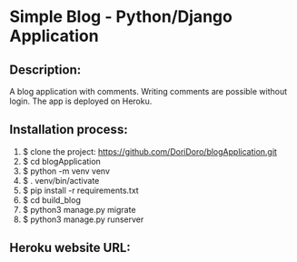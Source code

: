 # Simple Blog - Python/Django Application


## Description:
A blog application with comments. Writing comments are possible without login. The app is deployed on Heroku.


## Installation process:
1. $ clone the project: https://github.com/DoriDoro/blogApplication.git
2. $ cd blogApplication
3. $ python -m venv venv
4. $ . venv/bin/activate
5. $ pip install -r requirements.txt
6. $ cd build_blog
7. $ python3 manage.py migrate
8. $ python3 manage.py runserver


## Heroku website URL:


